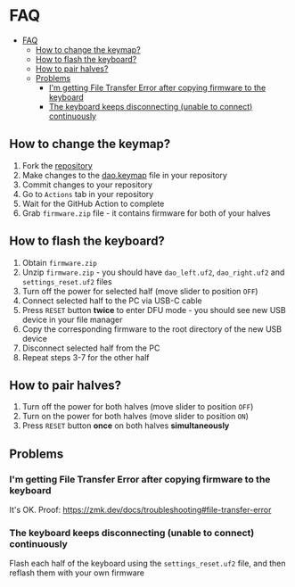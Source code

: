 # FAQ

- [FAQ](#faq)
  - [How to change the keymap?](#how-to-change-the-keymap)
  - [How to flash the keyboard?](#how-to-flash-the-keyboard)
  - [How to pair halves?](#how-to-pair-halves)
  - [Problems](#problems)
    - [I'm getting File Transfer Error after copying firmware to the keyboard](#im-getting-file-transfer-error-after-copying-firmware-to-the-keyboard)
    - [The keyboard keeps disconnecting (unable to connect) continuously](#the-keyboard-keeps-disconnecting-(unable-to-connect)-continuously)

## How to change the keymap?

1. Fork the [repository](https://github.com/yumagulovrn/dao-zmk-config)
1. Make changes to the [dao.keymap](../config/boards/arm/dao/dao.keymap) file in your repository
1. Commit changes to your repository
1. Go to `Actions` tab in your repository
1. Wait for the GitHub Action to complete
1. Grab `firmware.zip` file - it contains firmware for both of your halves

## How to flash the keyboard?

1. Obtain `firmware.zip`
1. Unzip `firmware.zip` - you should have `dao_left.uf2`, `dao_right.uf2` and `settings_reset.uf2` files
1. Turn off the power for selected half (move slider to position `OFF`)
1. Connect selected half to the PC via USB-C cable
1. Press `RESET` button **twice** to enter DFU mode - you should see new USB device in your file manager
1. Copy the corresponding firmware to the root directory of the new USB device
1. Disconnect selected half from the PC
1. Repeat steps 3-7 for the other half

## How to pair halves?

1. Turn off the power for both halves (move slider to position `OFF`)
1. Turn on the power for both halves (move slider to position `ON`)
1. Press `RESET` button **once** on both halves **simultaneously**

## Problems

### I'm getting File Transfer Error after copying firmware to the keyboard

It's OK. Proof: https://zmk.dev/docs/troubleshooting#file-transfer-error

### The keyboard keeps disconnecting (unable to connect) continuously

Flash each half of the keyboard using the `settings_reset.uf2` file, and then reflash them with your own firmware
